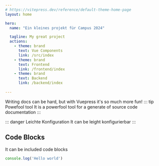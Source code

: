 ```yaml
---
# https://vitepress.dev/reference/default-theme-home-page
layout: home

hero:
  name: "Ein kleines projekt für Campus 2024"

  tagline: My great project
  actions:
    - theme: brand
      text: Vue Components
      link: /src/index
    - theme: brand
      text: Frontend
      link: /frontend/index
    - theme: brand
      text: Backend
      link: /backend/index
  
---
```

Writing docs can be hard, but with Vuepress it's so much more fun!
::: tip Powefool tool
It is a powerfool tool for a generate of source code documentation
:::

::: danger Leichte Konfiguration
It can be leight konfigurierbar
:::

## Code Blocks
It can be included code blocks

```js
console.log('Hello world')
```